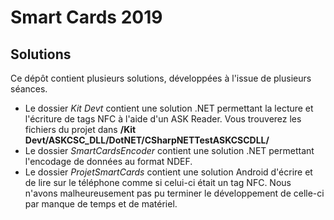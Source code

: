 # Smart Cards 2019

## Solutions

Ce dépôt contient plusieurs solutions, développées à l'issue de plusieurs séances.
* Le dossier *Kit Devt* contient une solution .NET permettant la lecture et l'écriture de tags NFC à l'aide d'un ASK Reader. Vous trouverez les fichiers du projet dans **/Kit Devt/ASKCSC_DLL/DotNET/CSharpNETTestASKCSCDLL/**
* Le dossier *SmartCardsEncoder* contient une solution .NET permettant l'encodage de données au format NDEF.
* Le dossier *ProjetSmartCards* contient une solution Android d'écrire et de lire sur le téléphone comme si celui-ci était un tag NFC. Nous n'avons malheureusement pas pu terminer le développement de celle-ci par manque de temps et de matériel.